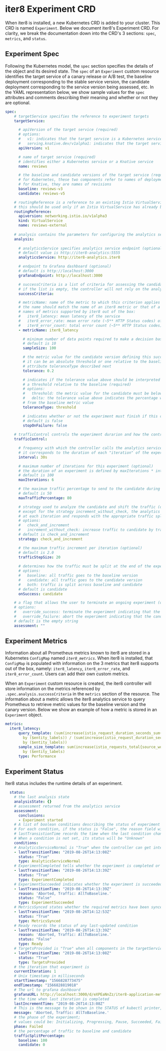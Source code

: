 # iter8 Experiment CRD

When iter8 is installed, a new Kubernetes CRD is added to your cluster. This CRD is named `Experiment`. Below we document iter8's Experiment CRD. For clarity, we break the documentation down into the CRD's 3 sections: `spec`, `metrics`, and `status`.

## Experiment Spec

Following the Kubernetes model, the `spec` section specifies the details of the object and its desired state. The `spec` of an `Experiment` custom resource identifies the target service of a canary release or A/B test, the baseline deployment corresponding to the stable service version, the candidate deployment corresponding to the service version being assessed, etc. In the YAML representation below, we show sample values for the `spec` attributes and comments describing their meaning and whether or not they are optional.

```yaml
spec:
    # targetService specifies the reference to experiment targets
    targetService:

      # apiVersion of the target service (required) 
      # options:
      #   v1: indicates that the target service is a Kubernetes service 
      #   serving.knative.dev/v1alpha1: indicates that the target service is a Knative service
      apiVersion: v1

      # name of target service (required) 
      # identifies either a Kubernetes service or a Knative service
      name: reviews

      # the baseline and candidate versions of the target service (required)
      # for Kubernetes, these two components refer to names of deployments
      # for Knative, they are names of revisions
      baseline: reviews-v3
      candidate: reviews-v5

    # routingReference is a reference to an existing Istio VirtualService (optional)
    # this should be used only if an Istio VirtualService has already been defined for the target Kubernetes service
    routingReference:
      apiversion: networking.istio.io/v1alpha3
      kind: VirtualService
      name: reviews-external
    
    # analysis contains the parameters for configuring the analytics service
    analysis:
    
      # analyticsService specifies analytics service endpoint (optional)
      # default value is http://iter8-analytics:5555
      analyticsService: http://iter8-analytics.iter8

      # endpoint to Grafana dashboard (optional)
      # default is http://localhost:3000
      grafanaEndpoint: http://localhost:3000

      # successCriteria is a list of criteria for assessing the candidate version (optional)
      # if the list is empty, the controller will not rely on the analytics service
      successCriteria:

      # metricName: name of the metric to which this criterion applies (required)
      # the name should match the name of an iter8 metric or that of a user-defined custom metric
      # names of metrics supported by iter8 out of the box:
      #   iter8_latency: mean latency of the service 
      #   iter8_error_rate: mean error rate (~5** HTTP Status codes) of the service
      #   iter8_error_count: total error count (~5** HTTP Status codes) of the service
      - metricName: iter8_latency

        # minimum number of data points required to make a decision based on this criterion (optional)
        # default is 10
        sampleSize: 100

        # the metric value for the candidate version defining this success criterion (required)
        # it can be an absolute threshold or one relative to the baseline version, depending on the
        # attribute toleranceType described next
        tolerance: 0.2

        # indicates if the tolerance value above should be interpreted as an absolute threshold or
        # a threshold relative to the baseline (required)
        # options: 
        #   threshold: the metric value for the candidate must be below the tolerance value above
        #   delta: the tolerance value above indicates the percentage within which the candidate metric value can deviate
        # from the baseline metric value
        toleranceType: threshold

        # indicates whether or not the experiment must finish if this criterion is not satisfied (optional)
        # default is false
        stopOnFailure: false
  
    # trafficControl controls the experiment durarion and how the controller should change the traffic split
    trafficControl:

      # frequency with which the controller calls the analytics service
      # it corresponds to the duration of each "iteration" of the experiment
      interval: 30s

      # maximum number of iterations for this experiment (optional)
      # the duration of an experiment is defined by maxIterations * internal
      # default is 100
      maxIterations: 6

      # the maximum traffic percentage to send to the candidate during an experiment (optional)
      # default is 50
      maxTrafficPercentage: 80

      # strategy used to analyze the candidate and shift the traffic (optional)
      # except for the strategy increment_without_check, the analytics service is called
      # at each iteration and responds with the appropriate traffic split which the controller honors
      # options:
      #   check_and_increment
      #   increment_without_check: increase traffic to candidate by trafficStepSize at each iteration without calling analytics
      # default is check_and_increment
      strategy: check_and_increment

      # the maximum traffic increment per iteration (optional)
      # default is 2.0
      trafficStepSize: 20
  
      # determines how the traffic must be split at the end of the experiment (optional)
      # options: 
      #   baseline: all traffic goes to the baseline version
      #   candidate: all traffic goes to the candidate version
      #   both: traffic is split across baseline and candidate
      # default is candidate
      onSuccess: candidate

    # a flag that allows the user to terminate an ongoing experiment (optional)
    # options:
    #   override_success: terminate the experiment indicating that the candidate succeeded
    #   override_failure: abort the experiment indicating that the candidate failed
    # default is the empty string
    assessment: ""
```

## Experiment Metrics

Information about all Prometheus metrics known to iter8 are stored in a Kubernetes `ConfigMap` named _`iter8_metrics`_. When iter8 is installed, that `ConfigMap` is populated with information on the 3 metrics that iter8 supports out of the box, namely: `iter8_latency`, `iter8_error_rate`, and `iter8_error_count`. Users can add their own custom metrics.

When an `Experiment` custom resource is created, the iter8 controller will store information on the metrics referenced by `.spec.analysis.successCriteria` in the `metrics` section of the resource. The information about a metric allows the iter8 analytics service to query Prometheus to retrieve metric values for the baseline version and the canary version. Below we show an example of how a metric is stored in an `Experiment` object.

```yaml
metrics:
  iter8_latency:
      query_template: (sum(increase(istio_request_duration_seconds_sum{source_workload_namespace!='knative-serving',reporter='source'}[$interval]$offset_str))
        by ($entity_labels)) / (sum(increase(istio_request_duration_seconds_count{source_workload_namespace!='knative-serving',reporter='source'}[$interval]$offset_str))
        by ($entity_labels))
      sample_size_template: sum(increase(istio_requests_total{source_workload_namespace!='knative-serving',reporter='source'}[$interval]$offset_str))
        by ($entity_labels)
      type: Performance
```

## Experiment Status
Iter8 status includes the runtime details of an experiment.
```yaml
  status:
    # the last analysis state
    analysisState: {}
    # assessment returned from the analytics service
    assessment:
      conclusions:
      - Experiment started
    # A list of boolean conditions describing the status of experiment
    # For each condition, if the status is "False", the reason field will give detailed explanations
    # lastTransistionTime records the time when the last condition change is triggered
    # When a condition is not set, its status will be "Unknown"
    conditions:
    # AnalyticsServiceNormal is "True" when the controller can get interpretable response from the anaytics server
    - lastTransitionTime: "2019-08-26T14:13:08Z"
      status: "True"
      type: AnalyticsServiceNormal
    # ExperimentCompleted tells whether the experiment is completed or not
    - lastTransitionTime: "2019-08-26T14:13:39Z"
      status: "True"
      type: ExperimentCompleted
    # ExperimentSucceeded indicates whether the experiment is succeeded or not when it's completed
    - lastTransitionTime: "2019-08-26T14:13:39Z"
      reason: 'Aborted, Traffic: AllToBaseline.'
      status: "False"
      type: ExperimentSucceeded
    # MetricsSynced states whether the required metrics have been synced from configmap into the Metrics section
    - lastTransitionTime: "2019-08-26T14:12:53Z"
      status: "True"
      type: MetricsSynced
    # Ready records the status of any last-updated condition
    - lastTransitionTime: "2019-08-26T14:13:39Z"
      reason: 'Aborted, Traffic: AllToBaseline.'
      status: "False"
      type: Ready
    # TargetsProvided is "True" when all components in the targetService section are detected by the controller; otherwise, missing elements will be shown in the reason field 
    - lastTransitionTime: "2019-08-26T14:13:08Z"
      status: "True"
      type: TargetsProvided
    # the iteration that experiment is 
    currentIteration: 1
    # Unix timestamp in milliseconds
    startTimestamp: "1566828773475"
    endTimestamp: "1566828819018"
    # The url to grafana dashboard
    grafanaURL: http://localhost:3000/d/eXPEaNnZz/iter8-application-metrics?var-namespace=bookinfo-iter8&var-service=reviews&var-baseline=reviews-v3&var-candidate=reviews-v5&from=1566828773475&to=1566828819018
    # the time when last iteration is completed
    lastIncrementTime: "2019-08-26T14:13:08Z"
    # This is the message to be shown in the STATUS of kubectl printer, which shows the abstract of the experiment status
    message: 'Aborted, Traffic: AllToBaseline.'
    # the phase of the experiment; 
    # values could be: Initializing, Progressing, Pause, Succeeded, Failed
    phase: Failed
    # the percentage of traffic to baseline and candidate
    trafficSplitPercentage:
      baseline: 100
      candidate: 0

  ```

